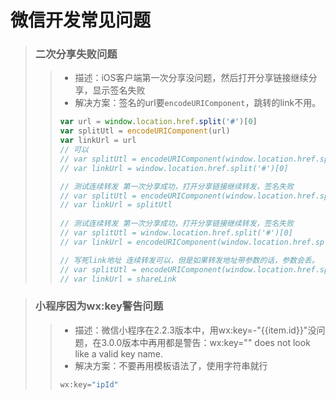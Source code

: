 # 微信开发常见问题

> ### 二次分享失败问题
>> - 描述：iOS客户端第一次分享没问题，然后打开分享链接继续分享，显示签名失败
>> - 解决方案：签名的url要`encodeURIComponent`，跳转的link不用。
>> ```js
>> var url = window.location.href.split('#')[0]
>> var splitUtl = encodeURIComponent(url)
>> var linkUrl = url
>> // 可以
>> // var splitUtl = encodeURIComponent(window.location.href.split('#')[0])
>> // var linkUrl = window.location.href.split('#')[0]
>>
>> // 测试连续转发 第一次分享成功，打开分享链接继续转发，签名失败
>> // var splitUtl = encodeURIComponent(window.location.href.split('#')[0])
>> // var linkUrl = splitUtl
>>          
>> // 测试连续转发 第一次分享成功，打开分享链接继续转发，签名失败
>> // var splitUtl = window.location.href.split('#')[0]
>> // var linkUrl = encodeURIComponent(window.location.href.split('#')[0])
>>
>> // 写死link地址 连续转发可以，但是如果转发地址带参数的话，参数会丢。
>> // var splitUtl = encodeURIComponent(window.location.href.split('#')[0])
>> // var linkUrl = shareLink
>> ```


> ### 小程序因为wx:key警告问题
>> - 描述：微信小程序在2.2.3版本中，用wx:key=-"{{item.id}}"没问题，在3.0.0版本中再用都是警告：wx:key="" does not look like a valid key name.
>> - 解决方案：不要再用模板语法了，使用字符串就行
>> ```js
>> wx:key="ipId"
